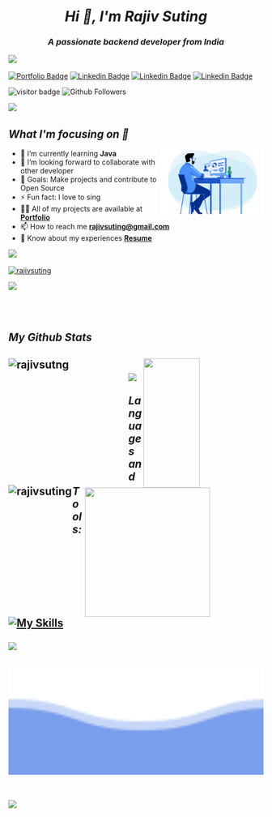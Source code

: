 

<h1 align="center"><i>Hi 👋, I'm Rajiv Suting</i></h1>
<h3 align="center"><i>A passionate backend developer from India</i></h3>

<img src="https://raw.githubusercontent.com/andreasbm/readme/master/assets/lines/colored.png">


[![Portfolio Badge](https://img.shields.io/badge/Website-3b5998?style=flat-square&logo=google-chrome&logoColor=white)](https://rajivsuting.github.io)
[![Linkedin Badge](https://img.shields.io/badge/-LinkedIn-0e76a8?style=flat-square&logo=Linkedin&logoColor=white)](https://www.linkedin.com/in/rajiv-suting-86630b23b/)
[![Linkedin Badge](https://img.shields.io/badge/-Facebook-00acee?style=flat-square&logo=Facebook&logoColor=white)](https://www.facebook.com/rajiv)
[![Linkedin Badge](https://img.shields.io/badge/-Twitter-00acee?style=flat-square&logo=Twitter&logoColor=white)](https://twitter.com/rajiv_suting)

![visitor badge](https://visitor-badge.laobi.icu/badge?page_id=rajivsuting.visitor-badge.issue.1&title=Github%20Visitors)
![Github Followers](https://img.shields.io/github/followers/rajivsuting?label=Github%20Connection&style=flat)

<img src="https://raw.githubusercontent.com/andreasbm/readme/master/assets/lines/colored.png">


<h2><i>What I'm focusing on 👨‍</i></h2>

<img width="40%" align="right" alt="Coding Boy" src="https://github.com/rajivsuting/rajivsuting/blob/main/apple.gif">


- 🌱 I’m currently learning **Java**
-  👯 I’m looking forward to collaborate with other developer
- 🥅 Goals: Make projects and contribute to Open Source
- ⚡ Fun fact: I love to sing
- 👨‍💻 All of my projects are available at **[Portfolio](https://rajivsuting.github.io)**
- 📫 How to reach me **rajivsuting@gmail.com**
- 📄 Know about my experiences **[Resume](https://drive.google.com/file/d/1asUvcodueTTUICxbeMjjvGHb2kEx419y/view?usp=sharing)**
 
<img src="https://raw.githubusercontent.com/andreasbm/readme/master/assets/lines/colored.png">


<p align="left" width=50%> <a href="https://github.com/ryo-ma/github-profile-trophy"><img src="https://github-profile-trophy.vercel.app/?username=rajivsuting&theme=tokyonight" alt="rajivsuting" /></a> </p>




<img src="https://raw.githubusercontent.com/andreasbm/readme/master/assets/lines/colored.png">


<br><br>
<h2><i>My Github Stats</i><h2>
<div>
  <img align="left" src="https://github-readme-streak-stats.herokuapp.com/?user=rajivsuting&theme=gotham" alt="rajivsutng" height="250px" width="47%" />
  <img align="right" src="https://github-readme-stats.vercel.app/api?username=rajivsuting&show_icons=true&theme=gotham" height="255px" width="47%"/>
<div>
  </br>
  
<div>
  <img align="left" src="https://github-readme-stats.vercel.app/api/top-langs/?username=rajivsuting&theme=gotham&langs_count=8" alt="rajivsuting" height="260px" width="25%" />
  <img align="right" src="https://activity-graph.herokuapp.com/graph?username=rajivsuting&theme=gotham&hide_border=true&area=true" height="255px" width="70%"/>
<div>
<img src="https://raw.githubusercontent.com/andreasbm/readme/master/assets/lines/colored.png">



<i>Languages and Tools:</i>
 
 [![My Skills](https://skillicons.dev/icons?i=js,html,css,java,mysql,spring,hibernate,git,netlify,vscode,npm)](https://skillicons.dev)

 

<img src="https://raw.githubusercontent.com/andreasbm/readme/master/assets/lines/colored.png">



<p align="center">
<img align="center" width="100%" height='220px' src="https://github.com/rajivsuting/rajivsuting/blob/main/bottom_header.svg" />
</p>
<br>

<img src="https://raw.githubusercontent.com/andreasbm/readme/master/assets/lines/colored.png">


